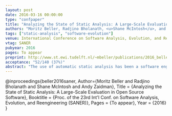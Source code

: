 ```yaml
---
layout: post
date: 2016-03-16 00:00:00
type: "confpaper"
title: "Analyzing the State of Static Analysis: A Large-Scale Evaluation in Open Source Software"
authors: "Moritz Beller, Radjino Bholanath, <u>Shane McIntosh</u>, and Andy Zaidman"
tags: ["static-analysis", "software-evolution"]
venue: International Conference on Software Analysis, Evolution, and Reengineering
vtag: SANER
pubyear: 2016
pages: To appear
preprint: http://www.st.ewi.tudelft.nl/~mbeller/publications/2016_beller_bholanath_mcintosh_zaidman_analyzing_the_state_of_static_analysis_a_large-scale_evaluation_in_open_source_software.pdf 
acceptance: "52/140 (37%)"
abstract: "The use of automatic static analysis has been a software engineering best practice for decades. However, we still do not know a lot about its use in real-world software projects: How prevalent is the use of Automated Static Analysis Tools (ASATs) such as FindBugs and JSHint? How do developers use these tools, and how does their use evolve over time? We research these questions in two studies on nine different ASATs for Java, JavaScript, Ruby, and Python with a population of 122 and 168,214 open-source projects. To compare warnings across the ASATs, we introduce the General Defect Classification (GDC) and provide a grounded-theory-derived mapping of 1,825 ASAT-specific warnings to 16 top-level GDC classes. Our results show that ASAT use is widespread, but not ubiquitous, and that projects typically do not enforce a strict policy on ASAT use.  Most ASAT configurations deviate slightly from the default, but hardly any introduce new custom analyses. Only a very small set of default ASAT analyses is widely changed. Finally, most ASAT configurations, once introduced, never change. If they do, the changes are small and have a tendency to occur within one day of the configuration's initial introduction."
---
```

@inproceedings{beller2016saner,
	Author={Moritz Beller and Radjino Bholanath and Shane McIntosh and Andy Zaidman},
	Title = {Analyzing the State of Static Analysis: A Large-Scale Evaluation in Open Source Software},
	Booktitle = {Proc. of the 23rd Int'l Conf. on Software Analysis, Evolution, and Reengineering (SANER)},
	Pages = {To appear},
	Year = {2016}
}
